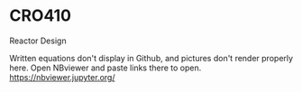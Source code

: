 # CRO410
Reactor Design

Written equations don't display in Github, and pictures don't render properly here. Open NBviewer and paste links there to open.
https://nbviewer.jupyter.org/
